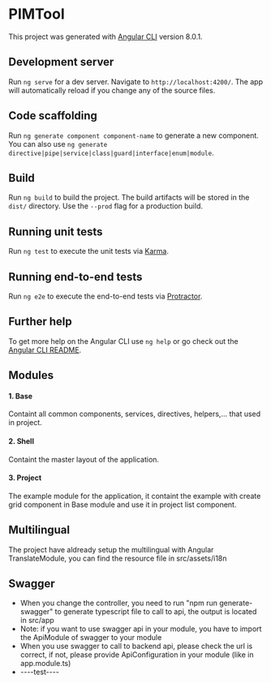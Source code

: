 # PIMTool

This project was generated with [Angular CLI](https://github.com/angular/angular-cli) version 8.0.1.

## Development server

Run `ng serve` for a dev server. Navigate to `http://localhost:4200/`. The app will automatically reload if you change any of the source files.

## Code scaffolding

Run `ng generate component component-name` to generate a new component. You can also use `ng generate directive|pipe|service|class|guard|interface|enum|module`.

## Build

Run `ng build` to build the project. The build artifacts will be stored in the `dist/` directory. Use the `--prod` flag for a production build.

## Running unit tests

Run `ng test` to execute the unit tests via [Karma](https://karma-runner.github.io).

## Running end-to-end tests

Run `ng e2e` to execute the end-to-end tests via [Protractor](http://www.protractortest.org/).

## Further help

To get more help on the Angular CLI use `ng help` or go check out the [Angular CLI README](https://github.com/angular/angular-cli/blob/master/README.md).

## Modules
#### 1. Base
Containt all common components, services, directives, helpers,... that used in project.
#### 2. Shell
Containt the master layout of the application.
#### 3. Project
The example module for the application, it containt the example with create grid component in Base module and use it in project list component.
## Multilingual
The project have aldready setup the multilingual with Angular TranslateModule, you can find the resource file in src/assets/i18n
## Swagger
* When you change the controller, you need to run "npm run generate-swagger" to generate typescript file to call to api, the output is located in src/app
* Note: if you want to use swagger api in your module, you have to import the ApiModule of swagger to your module
* When you use swagger to call to backend api, please check the url is correct, if not, please provide ApiConfiguration in your module (like in app.module.ts)
* ----test----
